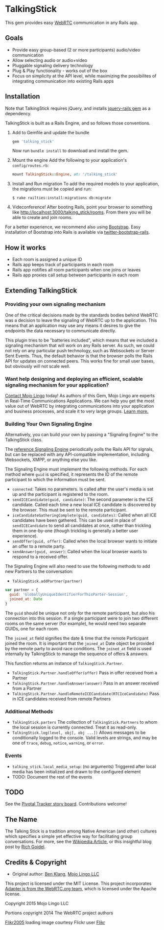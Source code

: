 # TalkingStick

This gem provides easy [WebRTC](https://webrtc.org) communication in any Rails app.


## Goals

* Provide easy group-based (2 or more participants) audio/video communication
* Allow selecting audio or audio+video
* Pluggable signaling delivery technology
* Plug & Play functionality - works out of the box
* Focus on simplicity at the API level, while maximizing the possibilites of integrating communication into existing Rails apps

## Installation

Note that TalkingStick requires jQuery, and installs [jquery-rails gem](https://github.com/rails/jquery-rails) as a dependency.

TalkingStick is built as a Rails Engine, and so follows those conventions.

1. Add to Gemfile and update the bundle

    ```Ruby
    gem 'talking_stick'
    ```

    Now run `bundle install` to download and install the gem.
2. Mount the engine
    Add the following to your application's `config/routes.rb`:

    ```Ruby
    mount TalkingStick::Engine, at: '/talking_stick'
    ```
3. Install and Run migration
    To add the required models to your application, the migrations must be copied and run:
    ```
    $ rake railties:install:migrations db:migrate
    ```
    
4. Videconference!
    After booting Rails, point your browser to something like [http://localhost:3000/talking_stick/rooms](http://localhost:3000/talking_stick/rooms). From there you will be able to create and join rooms.

For a better experience, we recommend also using [Bootstrap](http://getbootstrap.com). Easy installation of Bootstrap into Rails is available via [twitter-bootstrap-rails](https://github.com/seyhunak/twitter-bootstrap-rails).

## How it works

* Each room is assigned a unique ID
* Rails app keeps track of participants in each room
* Rails app notifies all room participants when one joins or leaves
* Rails app proxies call setup between participants in each room

## Extending TalkingStick

### Providing your own signaling mechanism

One of the critical decisions made by the standards bodies behind WebRTC was a decision to leave the signaling of WebRTC up to the application. This means that an application may use any means it desires to give the endpoints the data necessary to communicate directly.

This plugin tries to be "batteries included", which means that we included a signaling mechanism that will work on any Rails server. As such, we could not rely on any particular push technology, such as Websockets or Server Sent Events. Thus, the default behavior is that the browser polls the Rails API for updates on connected peers. This works fine for small user bases, but obviously will not scale well.

### Want help designing and deploying an efficient, scalable signaling mechanism for your application?
[Contact Mojo Lingo](https://mojolingo.com/connect) today! As authors of this Gem, Mojo Lingo are experts in Real-Time Communications Applications. We can help you get the most value out of WebRTC by integrating communications into your application and business processes, and scale it to very large groups. [Learn more.](https://mojolingo.com)


### Building Your Own Signaling Engine

Alternatively, you can build your own by passing a "Signaling Engine" to the TalkingStick class.

The [reference Signaling Engine](https://github.com/mojolingo/talking_stick/blob/master/app/assets/javascripts/talking_stick/talking_stick/rails_signaling.js) periodically polls the Rails API for signals, but can be replaced with any API-compatible implementation, including Websockets, XMPP, or anything else you like.

The Signaling Engine must implement the following methods. For each method where `guid` is specified, it represents the ID of the remote participant to which the information must be sent.

* `connected`: Takes no parameters. Is called after the user's media is set up and the participant is registered to the room.
* `sendICECandidate(guid, candidate)`: The second parameter is the ICE candidate. Called each time a new local ICE candidate is discovered by the browser. This must be sent to the remote participant.
* `iceCandidateGatheringComplete(guid, candidates)`: Called when all ICE candidates have been gathered. This can be used in place of `sendICECandidate` to send all candidates at once, rather than trickling them in one-by-one (though trickling is generally a better user experience).
* `sendOffer(guid, offer)`: Called when the local browser wants to initiate an offer to a remote party.
* `sendAnswer(guid, answer)`: Called when the local browser wants to respond to a received offer.

The Signaling Engine will also need to use the following methods to add new Partners to the conversation:

* `TalkingStick.addPartner(partner)`

```javascript
var partner = {
  guid: 'GloballyUniqueIdentifierForThisParter-Session',
  joined_at: Date
}
```

The `guid` should be unique not only for the remote participant, but also his connection into this session. If a single participant were to join two different rooms on the same server (for example), he would need two separate GUIDs, one for each room.

The `joined_at` field signifies the date & time that the remote Participant joined the room. It is important that the `joined_at` Date object be provided by the remote party to avoid race conditions. The `joined_at` field is used internally by TalkingStick to manage the sequence of offers & answers.

This function returns an instance of `TalkingStick.Partner`.

* `TalkingStick.Partner.handleOffer(offer)` Pass in offer received from a Partner
* `TalkingStick.Partner.handleAnswer(answer)` Pass in an answer received from a Partner
* `TalkingStick.Partner.handleRemoteICECandidate(RTCIceCandidate)` Pass in ICE candidates received from remote Partners


### Additional Methods

* `TalkingStick.parters` The collection of `TalkingStick.Partners` to whom the local session is currently connected. Treat it as read-only.
* `TalkingStick.log(level, obj[, obj ...])` Allows messages to be conditionally logged to the console. Valid levels are strings, and may be one of `trace`, `debug`, `notice`, `warning`, or `error`.

### Events

* `talking_stick.local_media_setup`: (no arguments) Triggered after local media has been initialized and drawn to the configured element
* TODO: Document the rest of the events

## TODO

See the [Pivotal Tracker story board](https://www.pivotaltracker.com/n/projects/1343190).  Contributions welcome!

## The Name

The Talking Stick is a tradition among Native American (and other) cultures which specifies a simple yet effective way for facilitating group conversations. For more, see the [Wikipedia Article](https://en.wikipedia.org/wiki/Talking_stick), or this insightful blog post by [Rich Goidel](http://www.dangerouskitchen.com/shut-up-and-listen/).

## Credits & Copyright

* Original author: [Ben Klang](https://twitter.com/bklang), [Mojo Lingo LLC](https://mojolingo.com)

This project is licensed under the MIT License. This project incorporates [Adapter.js from the WebRTC.org team](https://github.com/webrtc/adapter), which is licensed under the Apache license.

Copyright 2015 Mojo Lingo LLC

Portions copyright 2014 The WebRTC project authors

[Flikr2005](https://www.flickr.com/photos/flikr/371850310/) loading image courtesy Flickr user [Flikr](https://www.flickr.com/photos/flikr/)
